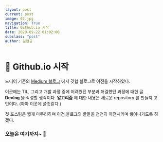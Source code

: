 ```yaml
---
layout: post
current: post
image: 02.jpg
navigation: True
title: Github.io 시작
date: 2020-09-22 01:02:00
subclass: "post"
author: 김현규
---
```


<!-- ---
layout: post
title:  Find a connection with the reader
date:   2018-07-24 15:01:35 +0300
image:  02.jpg
tags:   Resources
--- -->

# 🚩 Github.io 시작

드디어 기존의 [Medium 블로그](https://medium.com/fabiancode) 에서 깃헙 블로그로 이전을 시작하였다.

이곳에는 TIL, 그리고 개발 과정 중에 어려웠던 부분과 해결했던 과정에 대한 글 **Devlog** 을 작성할 생각이다.
**알고리즘** 에 대한 내용은 새로운 repository 를 만들지 고민이다. (아마 이곳에 쓸것같다.)

첫 포스팅은 짧게 마무리하며 이전 블로그의 글들을 천천히 이전시키며 쌓아나가도록 하겠다.

### 오늘은 여기까지~ 👋
